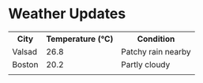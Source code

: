 # Weather Updates

<!-- WEATHER-UPDATE-START -->
<table><tr><th>City</th><th>Temperature (°C)</th><th>Condition</th></tr><tr><td>Valsad</td><td>26.8</td><td>Patchy rain nearby</td></tr><tr><td>Boston</td><td>20.2</td><td>Partly cloudy</td></tr><tr><td></td><td></td><td></td></tr></table>
<!-- WEATHER-UPDATE-END -->
